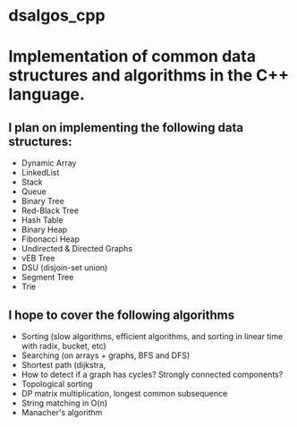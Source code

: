 # dsalgos_cpp
# Implementation of common data structures and algorithms in the C++ language.

## I plan on implementing the following data structures:
- Dynamic Array
- LinkedList
- Stack
- Queue
- Binary Tree
- Red-Black Tree
- Hash Table
- Binary Heap
- Fibonacci Heap
- Undirected & Directed Graphs
- vEB Tree
- DSU (disjoin-set union)
- Segment Tree
- Trie

## I hope to cover the following algorithms
- Sorting (slow algorithms, efficient algorithms, and sorting in linear time with radix, bucket, etc)
- Searching (on arrays + graphs, BFS and DFS)
- Shortest path (dijkstra, 
- How to detect if a graph has cycles? Strongly connected components?
- Topological sorting
- DP matrix multiplication, longest common subsequence
- String matching in O(n)
- Manacher's algorithm

